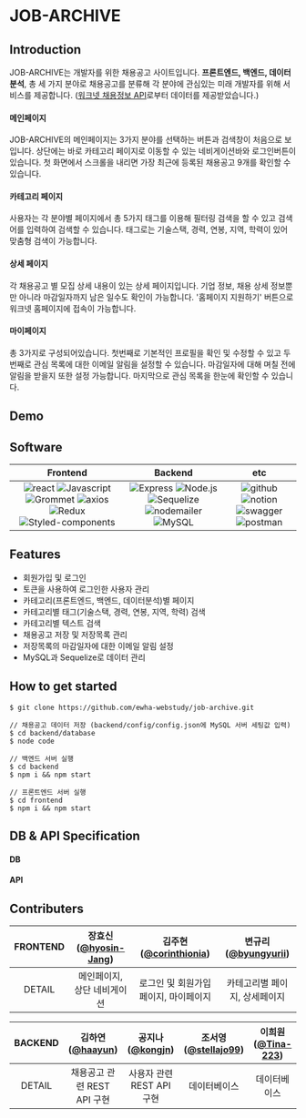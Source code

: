 # JOB-ARCHIVE

## Introduction
JOB-ARCHIVE는 개발자를 위한 채용공고 사이트입니다. **프론트엔드, 백엔드, 데이터분석**, 총 세 가지 분야로 채용공고를 분류해 각 분야에 관심있는 미래 개발자를 위해 서비스를 제공합니다. ([워크넷 채용정보 API](https://openapi.work.go.kr/opiMain.do)로부터 데이터를 제공받았습니다.)
#### 메인페이지
JOB-ARCHIVE의 메인페이지는 3가지 분야를 선택하는 버튼과 검색창이 처음으로 보입니다. 상단에는 바로 카테고리 페이지로 이동할 수 있는 네비게이션바와 로그인버튼이 있습니다. 첫 화면에서 스크롤을 내리면 가장 최근에 등록된 채용공고 9개를 확인할 수 있습니다.
#### 카테고리 페이지
사용자는 각 분야별 페이지에서 총 5가지 태그를 이용해 필터링 검색을 할 수 있고 검색어를 입력하여 검색할 수 있습니다. 태그로는 기술스택, 경력, 연봉, 지역, 학력이 있어 맞춤형 검색이 가능합니다. 
#### 상세 페이지
각 채용공고 별 모집 상세 내용이 있는 상세 페이지입니다. 기업 정보, 채용 상세 정보뿐만 아니라 마감일자까지 남은 일수도 확인이 가능합니다. '홈페이지 지원하기' 버튼으로 워크넷 홈페이지에 접속이 가능합니다.
#### 마이페이지
총 3가지로 구성되어있습니다. 첫번째로 기본적인 프로필을 확인 및 수정할 수 있고 두번째로 관심 목록에 대한 이메일 알림을 설정할 수 있습니다. 마감일자에 대해 며칠 전에 알림을 받을지 또한 설정 가능합니다. 마지막으로 관심 목록을 한눈에 확인할 수 있습니다.

## Demo

## Software
|         Frontend         |      Backend      |         etc          |
| :----------------------: | :---------------: | :------------------: |
| ![react](https://img.shields.io/badge/React-v17.0.2-61DAFB?logo=react) ![Javascript](https://img.shields.io/badge/Javascript-ES6+-F7DF1E?logo=javascript) ![Grommet](https://img.shields.io/badge/Grommet-v2.17.4-7952B3?color=764ed3) ![axios](https://img.shields.io/badge/axios-v0.21.1-9cf?color=purple) ![Redux](https://img.shields.io/badge/redux-v4.1.1-764ABC?logo=redux) ![Styled-components](https://img.shields.io/badge/styled_components-v5.3.0-DB7093?logo=styled-components) | ![Express](https://img.shields.io/badge/express-v4.17.1-white?logo=express) ![Node.js](https://img.shields.io/badge/Node.js-v14.17.5-339933?logo=node.js) ![Sequelize](https://img.shields.io/badge/seqeulize-v6.6.5-52B0E7?logo=sequelize) ![nodemailer](https://img.shields.io/badge/nodemailer-v6.6.3-EA4335?logo=gmail) ![MySQL](https://img.shields.io/badge/MySQL-v8.0.23-4479A1?logo=mysql) | ![github](https://img.shields.io/badge/Github-gray?logo=github) ![notion](https://img.shields.io/badge/Notion-gray?logo=notion) ![swagger](https://img.shields.io/badge/Swagger-grey?logo=swagger) ![postman](https://img.shields.io/badge/Postman-grey?logo=postman)|


## Features
- 회원가입 및 로그인
- 토큰을 사용하여 로그인한 사용자 관리
- 카테고리(프론트엔드, 백엔드, 데이터분석)별 페이지
- 카테고리별 태그(기술스택, 경력, 연봉, 지역, 학력) 검색
- 카테고리별 텍스트 검색
- 채용공고 저장 및 저장목록 관리
- 저장목록의 마감일자에 대한 이메일 알림 설정
- MySQL과 Sequelize로 데이터 관리


## How to get started
```
$ git clone https://github.com/ewha-webstudy/job-archive.git

// 채용공고 데이터 저장 (backend/config/config.json에 MySQL 서버 세팅값 입력)
$ cd backend/database
$ node code

// 백엔드 서버 실행
$ cd backend
$ npm i && npm start

// 프론트엔드 서버 실행
$ cd frontend
$ npm i && npm start
```

## DB & API Specification
#### DB
#### API

## Contributers
|FRONTEND|장효신([**@hyosin-Jang**](https://github.com/hyosin-Jang))|김주현([**@corinthionia**](https://github.com/corinthionia))|변규리([**@byungyurii**](https://github.com/byungyurii))|
| :----------------------: | :----------------------: | :----------------------: | :----------------------: |
|DETAIL| 메인페이지, 상단 네비게이션 | 로그인 및 회원가입 페이지, 마이페이지 | 카테고리별 페이지, 상세페이지 |

|BACKEND|김하연([**@haayun**](https://github.com/haayun))|공지나([**@kongjn**](https://github.com/kongjn))|조서영([**@stellajo99**](https://github.com/stellajo99))|이희원([**@Tina-223**](https://github.com/Tina-223))|
| :----------------------: | :----------------------: | :----------------------: | :----------------------: | :----------------------: |
|DETAIL| 채용공고 관련 REST API 구현 | 사용자 관련 REST API 구현 | 데이터베이스 | 데이터베이스 |
